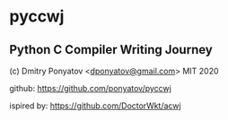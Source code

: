 # pyccwj
## Python C Compiler Writing Journey

(c) Dmitry Ponyatov <<dponyatov@gmail.com>> MIT 2020

github: https://github.com/ponyatov/pyccwj

ispired by: https://github.com/DoctorWkt/acwj

